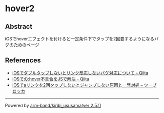 # hover2

## Abstract

iOSでhoverエフェクトを付けると一定条件下でタップを2回要するようになるバグのためのページ

## References

- [iOSでダブルタップしないとリンク反応しないバグ対応について \- Qiita](https://qiita.com/yamanoku/items/5b95907aa82ad5f16556)
- [iOSでの:hover不具合をJSで解決 \- Qiita](https://qiita.com/hibikikudo/items/6703f11627ac0c55c796)
- [iOSでaリンクを2回タップしないとジャンプしない原因と一発対処 – ツーブロッカ](http://satohmsys.info/ios-anchor-link/)

---

Powered by [arm-band/kiribi_ususama(ver 2.5.1)](https://github.com/arm-band/kiribi_ususama)